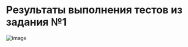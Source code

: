 # Результаты выполнения тестов из задания №1
![image](https://github.com/user-attachments/assets/76bc9120-bcce-4139-902c-1b8146149df0)
